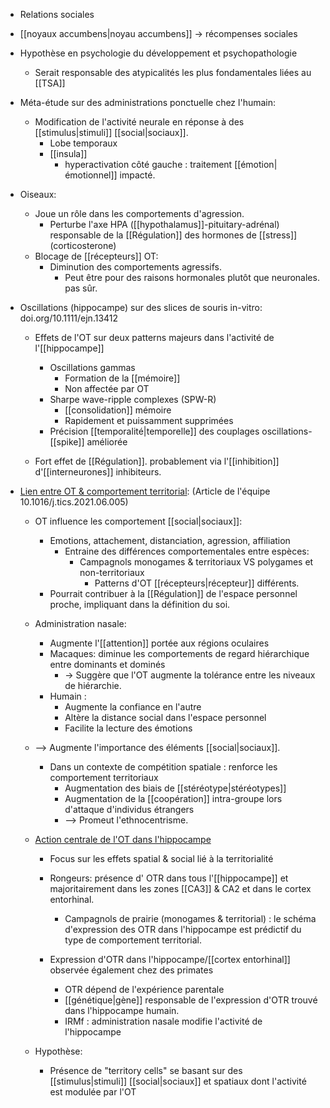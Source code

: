 - Relations sociales
- [[noyaux accumbens|noyau accumbens]] -> récompenses sociales
- Hypothèse en psychologie du développement et psychopathologie 
	- Serait responsable des atypicalités les plus fondamentales liées au [[TSA]] 


- Méta-étude sur des administrations ponctuelle chez l'humain:
	- Modification de l'activité neurale en réponse à des [[stimulus|stimuli]] [[social|sociaux]].
		- Lobe temporaux
		- [[insula]] 
			- hyperactivation côté gauche : traitement [[émotion|émotionnel]] impacté. 
- Oiseaux:
	- Joue un rôle dans les comportements d'agression.
		- Perturbe l'axe HPA ([[hypothalamus]]-pituitary-adrénal) responsable de la [[Régulation]] des hormones de [[stress]] (corticosterone)
	- Blocage de [[récepteurs]] OT:
		- Diminution des comportements agressifs.
			- Peut être pour des raisons hormonales plutôt que neuronales. pas sûr. 

- Oscillations (hippocampe) sur des slices de souris in-vitro: doi.org/10.1111/ejn.13412
	- Effets de l'OT sur deux patterns majeurs dans l'activité de l'[[hippocampe]] 
		- Oscillations gammas
			- Formation de la [[mémoire]]
			- Non affectée par OT 
		- Sharpe wave-ripple complexes (SPW-R)
			- [[consolidation]] mémoire
			- Rapidement et puissamment supprimées
		- Précision [[temporalité|temporelle]] des couplages oscillations-[[spike]] améliorée 
	
	- Fort effet de [[Régulation]]. probablement via l'[[inhibition]] d'[[interneurones]] inhibiteurs. 

- <u>Lien entre OT & comportement territorial</u>: (Article de l'équipe 10.1016/j.tics.2021.06.005)
	- OT influence les comportement [[social|sociaux]]:
		- Emotions, attachement, distanciation, agression, affiliation 
			- Entraine des différences comportementales entre espèces:
				- Campagnols monogames & territoriaux VS polygames et non-territoriaux 
					- Patterns d'OT [[récepteurs|récepteur]] différents.
		- Pourrait contribuer à la [[Régulation]] de l'espace personnel proche, impliquant dans la définition du soi.
	
	- Administration nasale:
		- Augmente l'[[attention]] portée aux régions oculaires 
		- Macaques: diminue les comportements de regard hiérarchique entre dominants et dominés
			- -> Suggère que l'OT augmente la tolérance entre les niveaux de hiérarchie.
		- Humain : 
			- Augmente la confiance en l'autre 
			- Altère la distance social dans l'espace personnel
			- Facilite la lecture des émotions
	- --> Augmente l'importance des éléments [[social|sociaux]]. 
		- Dans un contexte de compétition spatiale : renforce les comportement territoriaux
			- Augmentation des biais de [[stéréotype|stéréotypes]] 
			- Augmentation de la [[coopération]] intra-groupe lors d'attaque d'individus étrangers
			- --> Promeut l'ethnocentrisme. 


	- <u>Action centrale de l'OT dans l'hippocampe</u> 
		- Focus sur les effets spatial & social lié à la territorialité 
		- Rongeurs: présence d' OTR dans tous l'[[hippocampe]] et majoritairement dans les zones [[CA3]] & CA2 et dans le cortex entorhinal. 
			- Campagnols de prairie (monogames & territorial) : le schéma d'expression des OTR dans l'hippocampe est prédictif du type de comportement territorial. 
		
		- Expression d'OTR dans l'hippocampe/[[cortex entorhinal]] observée également chez des primates
			- OTR dépend de l'expérience parentale
			- [[génétique|gène]] responsable de l'expression d'OTR trouvé dans l'hippocampe humain.
			- IRMf : administration nasale modifie l'activité de l'hippocampe 


	- Hypothèse:
		- Présence de "territory cells" se basant sur des [[stimulus|stimuli]] [[social|sociaux]] et spatiaux dont l'activité est modulée par l'OT